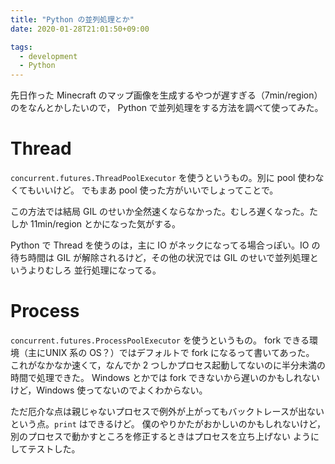 ```yaml
---
title: "Python の並列処理とか"
date: 2020-01-28T21:01:50+09:00

tags:
  - development
  - Python
---
```


先日作った Minecraft のマップ画像を生成するやつが遅すぎる（7min/region）のをなんとかしたいので，
Python で並列処理をする方法を調べて使ってみた。

# Thread

`concurrent.futures.ThreadPoolExecutor` を使うというもの。別に pool 使わなくてもいいけど。
でもまあ pool 使った方がいいでしょってことで。

この方法では結局 GIL のせいか全然速くならなかった。むしろ遅くなった。たしか 11min/region
とかになった気がする。

Python で Thread を使うのは，主に IO がネックになってる場合っぽい。IO の待ち時間は
GIL が解除されるけど，その他の状況では GIL のせいで並列処理というよりむしろ
並行処理になってる。

# Process

`concurrent.futures.ProcessPoolExecutor` を使うというもの。
fork できる環境（主にUNIX 系の OS？）ではデフォルトで fork になるって書いてあった。
これがなかなか速くて，なんでか 2 つしかプロセス起動してないのに半分未満の時間で処理できた。
Windows とかでは fork できないから遅いのかもしれないけど，Windows 使ってないのでよくわからない。

ただ厄介な点は親じゃないプロセスで例外が上がってもバックトレースが出ないという点。`print` はできるけど。
僕のやりかたがおかしいのかもしれないけど，別のプロセスで動かすところを修正するときはプロセスを立ち上げない
ようにしてテストした。
